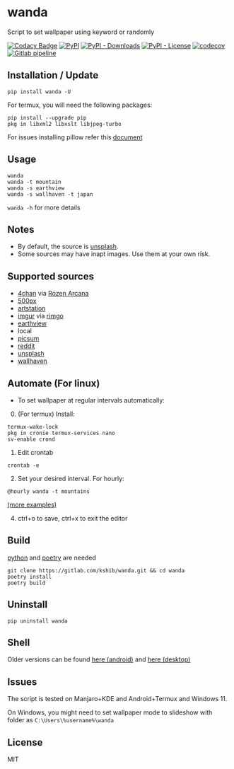 # wanda
Script to set wallpaper using keyword or randomly

[![Codacy Badge](https://app.codacy.com/project/badge/Grade/7c33b1c42b8d4a3fb80c74c9c8ececb9)](https://www.codacy.com/gl/kshib/wanda/dashboard?utm_source=gitlab.com&amp;utm_medium=referral&amp;utm_content=kshib/wanda&amp;utm_campaign=Badge_Grade)
[![PyPI](https://img.shields.io/pypi/v/wanda)](https://pypi.org/project/wanda/)
[![PyPI - Downloads](https://img.shields.io/pypi/dm/wanda)](https://pypistats.org/packages/wanda)
[![PyPI - License](https://img.shields.io/pypi/l/wanda)](https://tldrlegal.com/license/mit-license)
[![codecov](https://codecov.io/gl/kshib/wanda/branch/main/graph/badge.svg?token=L88CXOYRTW)](https://codecov.io/gl/kshib/wanda)
[![Gitlab pipeline](https://img.shields.io/gitlab/pipeline-status/kshib/wanda?branch=main)](https://gitlab.com/kshib/wanda/-/pipelines)

## Installation / Update
```
pip install wanda -U
```

For termux, you will need the following packages:
```
pip install --upgrade pip
pkg in libxml2 libxslt libjpeg-turbo
```

For issues installing pillow refer this [document](https://pillow.readthedocs.io/en/stable/installation.html)


## Usage
```
wanda
wanda -t mountain
wanda -s earthview
wanda -s wallhaven -t japan
```
`wanda -h` for more details

## Notes
- By default, the source is [unsplash](https://unsplash.com).
- Some sources may have inapt images. Use them at your own risk.

## Supported sources

- [4chan](https://boards.4chan.org) via [Rozen Arcana](https://archive.alice.al)
- [500px](https://500px.com)
- [artstation](https://artstation.com)
- [imgur](https://imgur.com) via [rimgo](https://rimgo.pussthecat.org)
- [earthview](https://earthview.withgoogle.com)
- local
- [picsum](https://picsum.photos)
- [reddit](https://reddit.com)
- [unsplash](https://unsplash.com)
- [wallhaven](https://wallhaven.cc)

## Automate (For linux)
* To set wallpaper at regular intervals automatically:

0. (For termux) Install:
```
termux-wake-lock
pkg in cronie termux-services nano
sv-enable crond
```
1. Edit crontab
```
crontab -e
```
2. Set your desired interval. For hourly:
```
@hourly wanda -t mountains
```
[(more examples)](https://crontab.guru/examples.html)

4. ctrl+o to save, ctrl+x to exit the editor

## Build
[python](https://www.python.org/downloads/) and [poetry](https://python-poetry.org/) are needed
```
git clone https://gitlab.com/kshib/wanda.git && cd wanda
poetry install
poetry build
```

## Uninstall
```
pip uninstall wanda
```

## Shell
Older versions can be found [here (android)](https://gitlab.com/kshib/wanda/-/tree/sh-android) and [here (desktop)](https://gitlab.com/kshib/wanda/-/tree/sh-desktop)

## Issues
The script is tested on Manjaro+KDE and Android+Termux and Windows 11.

On Windows, you might need to set wallpaper mode to slideshow with folder as `C:\Users\%username%\wanda`

## License
MIT
